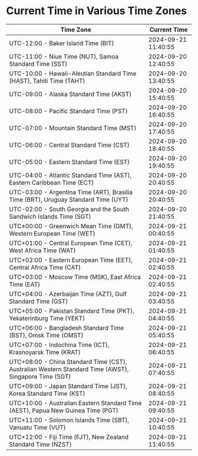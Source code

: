 # Current Time in Various Time Zones

| Time Zone | Current Time |
|-----------|--------------|
| UTC-12:00 - Baker Island Time (BIT) | 2024-09-21 11:40:55 |
| UTC-11:00 - Niue Time (NUT), Samoa Standard Time (SST) | 2024-09-20 12:40:55 |
| UTC-10:00 - Hawaii-Aleutian Standard Time (HAST), Tahiti Time (TAHT) | 2024-09-20 13:40:55 |
| UTC-09:00 - Alaska Standard Time (AKST) | 2024-09-20 15:40:55 |
| UTC-08:00 - Pacific Standard Time (PST) | 2024-09-20 16:40:55 |
| UTC-07:00 - Mountain Standard Time (MST) | 2024-09-20 17:40:55 |
| UTC-06:00 - Central Standard Time (CST) | 2024-09-20 18:40:55 |
| UTC-05:00 - Eastern Standard Time (EST) | 2024-09-20 19:40:55 |
| UTC-04:00 - Atlantic Standard Time (AST), Eastern Caribbean Time (ECT) | 2024-09-20 20:40:55 |
| UTC-03:00 - Argentina Time (ART), Brasília Time (BRT), Uruguay Standard Time (UYT) | 2024-09-20 20:40:55 |
| UTC-02:00 - South Georgia and the South Sandwich Islands Time (SGT) | 2024-09-20 21:40:55 |
| UTC±00:00 - Greenwich Mean Time (GMT), Western European Time (WET) | 2024-09-21 00:40:55 |
| UTC+01:00 - Central European Time (CET), West Africa Time (WAT) | 2024-09-21 01:40:55 |
| UTC+02:00 - Eastern European Time (EET), Central Africa Time (CAT) | 2024-09-21 02:40:55 |
| UTC+03:00 - Moscow Time (MSK), East Africa Time (EAT) | 2024-09-21 02:40:55 |
| UTC+04:00 - Azerbaijan Time (AZT), Gulf Standard Time (GST) | 2024-09-21 03:40:55 |
| UTC+05:00 - Pakistan Standard Time (PKT), Yekaterinburg Time (YEKT) | 2024-09-21 04:40:55 |
| UTC+06:00 - Bangladesh Standard Time (BST), Omsk Time (OMST) | 2024-09-21 05:40:55 |
| UTC+07:00 - Indochina Time (ICT), Krasnoyarsk Time (KRAT) | 2024-09-21 06:40:55 |
| UTC+08:00 - China Standard Time (CST), Australian Western Standard Time (AWST), Singapore Time (SGT) | 2024-09-21 07:40:55 |
| UTC+09:00 - Japan Standard Time (JST), Korea Standard Time (KST) | 2024-09-21 08:40:55 |
| UTC+10:00 - Australian Eastern Standard Time (AEST), Papua New Guinea Time (PGT) | 2024-09-21 09:40:55 |
| UTC+11:00 - Solomon Islands Time (SBT), Vanuatu Time (VUT) | 2024-09-21 10:40:55 |
| UTC+12:00 - Fiji Time (FJT), New Zealand Standard Time (NZST) | 2024-09-21 11:40:55 |
